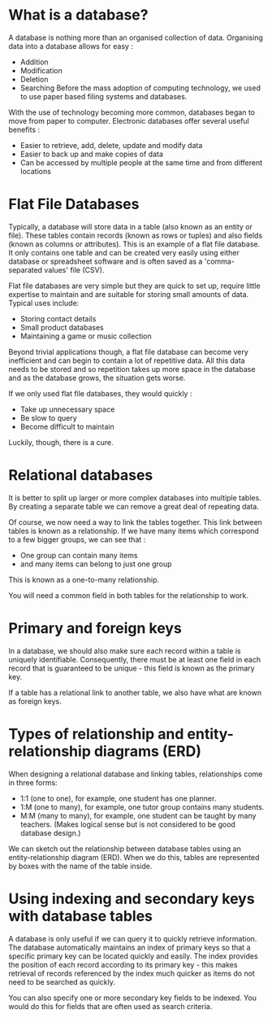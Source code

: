 # What is a database?
A database is nothing more than an organised collection of data.
Organising data into a database allows for easy :
- Addition
- Modification
- Deletion
- Searching
Before the mass adoption of computing technology, we used to use paper based filing systems and databases.

With the use of technology becoming more common, databases began to move from paper to computer.
Electronic databases offer several useful benefits :
- Easier to retrieve, add, delete, update and modify data
- Easier to back up and make copies of data
- Can be accessed by multiple people at the same time and from different locations

# Flat File Databases
Typically, a database will store data in a table (also known as an entity or file). These tables contain records (known as rows or tuples) and also fields (known as columns or attributes).
This is an example of a flat file database. It only contains one table and can be created very easily using either database or spreadsheet software and is often saved as a 'comma-separated values' file (CSV).

Flat file databases are very simple but they are quick to set up, require little expertise to maintain and are suitable for storing small amounts of data. Typical uses include:
- Storing contact details
- Small product databases
- Maintaining a game or music collection

Beyond trivial applications though, a flat file database can become very inefficient and can begin to contain a lot of repetitive data. All this data needs to be stored and so repetition takes up more space in the database and as the database grows, the situation gets worse.

If we only used flat file databases, they would quickly : 
- Take up unnecessary space
- Be slow to query
- Become difficult to maintain

Luckily, though, there is a cure.

# Relational databases
It is better to split up larger or more complex databases into multiple tables. By creating a separate table we can remove a great deal of repeating data.

Of course, we now need a way to link the tables together. This link between tables is known as a relationship.
If we have many items which correspond to a few bigger groups, we can see that :
- One group can contain many items
- and many items can belong to just one group

This is known as a one-to-many relationship.

You will need a common field in both tables for the relationship to work.

# Primary and foreign keys
In a database, we should also make sure each record within a table is uniquely identifiable.
Consequently, there must be at least one field in each record that is guaranteed to be unique - this field is known as the primary key.

If a table has a relational link to another table, we also have what are known as foreign keys.

# Types of relationship and entity-relationship diagrams (ERD)
When designing a relational database and linking tables, relationships come in three forms:
- 1:1 (one to one), for example, one student has one planner.
- 1:M (one to many), for example, one tutor group contains many students.
- M:M (many to many), for example, one student can be taught by many teachers. (Makes logical sense but is not considered to be good database design.)

We can sketch out the relationship between database tables using an entity-relationship diagram (ERD).
When we do this, tables are represented by boxes with the name of the table inside. 

# Using indexing and secondary keys with database tables
A database is only useful if we can query it to quickly retrieve information.
The database automatically maintains an index of primary keys so that a specific primary key can be located quickly and easily.
The index provides the position of each record according to its primary key - this makes retrieval of records referenced by the index much quicker as items do not need to be searched as quickly.

You can also specify one or more secondary key fields to be indexed. You would do this for fields that are often used as search criteria.